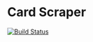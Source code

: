 # Card Scraper

[![Build Status](https://travis-ci.com/zendamacf/card-scraper.svg?branch=master)](https://travis-ci.com/zendamacf/card-scraper)